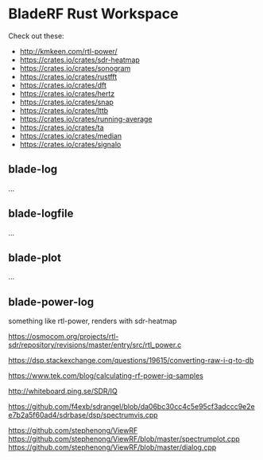 # BladeRF Rust Workspace

Check out these:
* http://kmkeen.com/rtl-power/
* https://crates.io/crates/sdr-heatmap
* https://crates.io/crates/sonogram
* https://crates.io/crates/rustfft
* https://crates.io/crates/dft
* https://crates.io/crates/hertz
* https://crates.io/crates/snap
* https://crates.io/crates/lttb
* https://crates.io/crates/running-average
* https://crates.io/crates/ta
* https://crates.io/crates/median
* https://crates.io/crates/signalo

## blade-log

...

## blade-logfile

...

## blade-plot

...

## blade-power-log

something like rtl-power, renders with sdr-heatmap

https://osmocom.org/projects/rtl-sdr/repository/revisions/master/entry/src/rtl_power.c

https://dsp.stackexchange.com/questions/19615/converting-raw-i-q-to-db

https://www.tek.com/blog/calculating-rf-power-iq-samples

http://whiteboard.ping.se/SDR/IQ

https://github.com/f4exb/sdrangel/blob/da06bc30cc4c5e95cf3adccc9e2ee7b2a5f60ad4/sdrbase/dsp/spectrumvis.cpp

https://github.com/stephenong/ViewRF
https://github.com/stephenong/ViewRF/blob/master/spectrumplot.cpp
https://github.com/stephenong/ViewRF/blob/master/dialog.cpp
